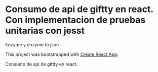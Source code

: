 # Consumo de api de giftty en react. Con implementacion de pruebas unitarias con jesst

Enzyme y enzyme to json 


This project was bootstrapped with [Create React App](https://github.com/facebook/create-react-app).

Consumo de api de giftty en react.
